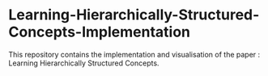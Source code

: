 # Learning-Hierarchically-Structured-Concepts-Implementation
This repository contains the implementation and visualisation of the paper : Learning Hierarchically Structured Concepts. 
